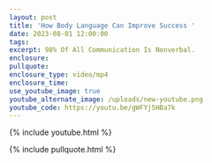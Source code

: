 ```yaml
---
layout: post
title: 'How Body Language Can Improve Success '
date: 2023-08-01 12:00:00
tags:
excerpt: 98% Of All Communication Is Nonverbal.
enclosure:
pullquote:
enclosure_type: video/mp4
enclosure_time:
use_youtube_image: true
youtube_alternate_image: /uploads/new-youtube.png
youtube_code: https://youtu.be/gWFYj5HBa7k
---
```

{% include youtube.html %}

{% include pullquote.html %}
